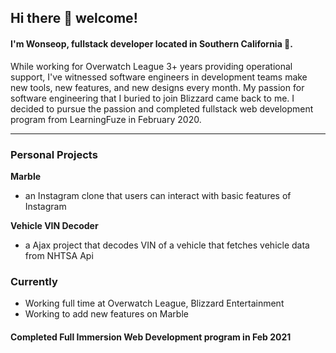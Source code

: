 ## Hi there :wave: welcome!

#### I'm Wonseop, fullstack developer located in Southern California :tangerine:.
While working for Overwatch League 3+ years providing operational support, I've witnessed software engineers in development teams make new tools, new features, and new designs every month. My passion for software engineering that I buried to join Blizzard came back to me. I decided to pursue the passion and completed fullstack web development program from LearningFuze in February 2020.

---
### Personal Projects
**Marble**
- an Instagram clone that users can interact with basic features of Instagram

**Vehicle VIN Decoder**
- a Ajax project that decodes VIN of a vehicle that fetches vehicle data from NHTSA Api


### Currently
- Working full time at Overwatch League, Blizzard Entertainment
- Working to add new features on Marble

#### Completed Full Immersion Web Development program in Feb 2021


<!--
**wonseop-lee/wonseop-lee** is a ✨ _special_ ✨ repository because its `README.md` (this file) appears on your GitHub profile.

Here are some ideas to get you started:

- 🔭 I’m currently working on ...
- 🌱 I’m currently learning ...
- 👯 I’m looking to collaborate on ...
- 🤔 I’m looking for help with ...
- 💬 Ask me about ...
- 📫 How to reach me: ...
- 😄 Pronouns: ...
- ⚡ Fun fact: ...
-->
